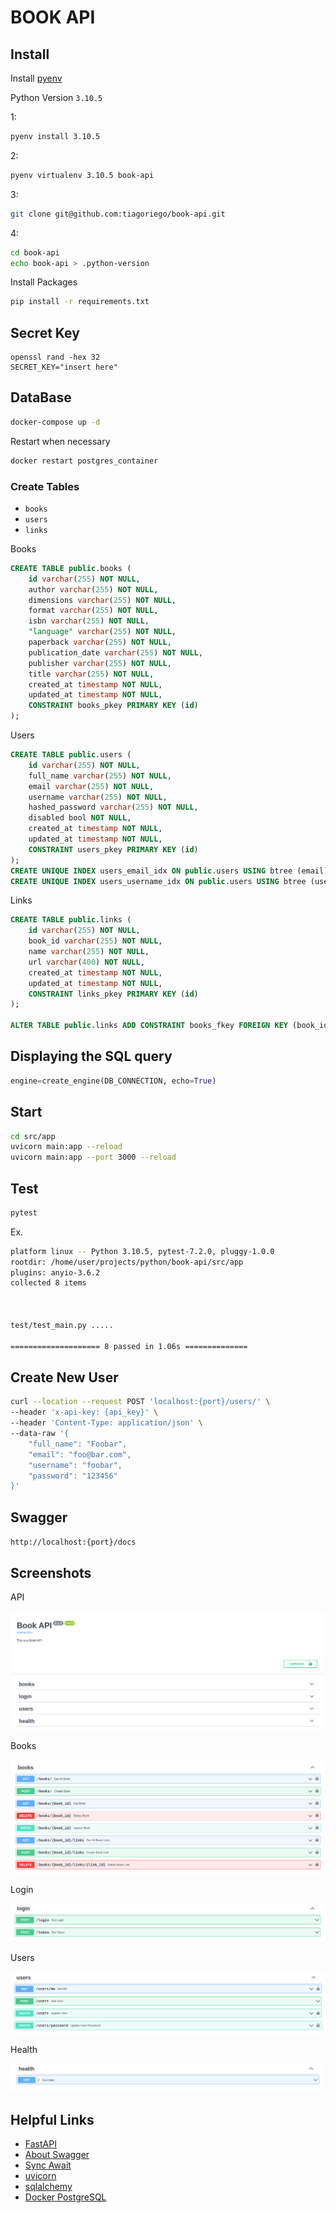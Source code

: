 # BOOK API

## Install

Install [pyenv](https://github.com/pyenv/pyenv)

Python Version `3.10.5`

1:

```bash
pyenv install 3.10.5
```

2:

```bash
pyenv virtualenv 3.10.5 book-api
```

3:

```bash
git clone git@github.com:tiagoriego/book-api.git
```

4:

```bash
cd book-api
echo book-api > .python-version
```

Install Packages

```bash
pip install -r requirements.txt
```

## Secret Key

```
openssl rand -hex 32
SECRET_KEY="insert here"
```

## DataBase

```bash
docker-compose up -d
```

Restart when necessary

```bash
docker restart postgres_container
```

### Create Tables

* `books`
* `users`
* `links`

Books

```sql
CREATE TABLE public.books (
	id varchar(255) NOT NULL,
	author varchar(255) NOT NULL,
	dimensions varchar(255) NOT NULL,
	format varchar(255) NOT NULL,
	isbn varchar(255) NOT NULL,
	"language" varchar(255) NOT NULL,
	paperback varchar(255) NOT NULL,
	publication_date varchar(255) NOT NULL,
	publisher varchar(255) NOT NULL,
	title varchar(255) NOT NULL,
	created_at timestamp NOT NULL,
	updated_at timestamp NOT NULL,
	CONSTRAINT books_pkey PRIMARY KEY (id)
);
```

Users

```sql
CREATE TABLE public.users (
	id varchar(255) NOT NULL,
	full_name varchar(255) NOT NULL,
	email varchar(255) NOT NULL,
	username varchar(255) NOT NULL,
	hashed_password varchar(255) NOT NULL,
	disabled bool NOT NULL,
	created_at timestamp NOT NULL,
	updated_at timestamp NOT NULL,
	CONSTRAINT users_pkey PRIMARY KEY (id)
);
CREATE UNIQUE INDEX users_email_idx ON public.users USING btree (email);
CREATE UNIQUE INDEX users_username_idx ON public.users USING btree (username);
```

Links

```sql
CREATE TABLE public.links (
	id varchar(255) NOT NULL,
	book_id varchar(255) NOT NULL,
	name varchar(255) NOT NULL,
	url varchar(400) NOT NULL,
	created_at timestamp NOT NULL,
	updated_at timestamp NOT NULL,
	CONSTRAINT links_pkey PRIMARY KEY (id)
);

ALTER TABLE public.links ADD CONSTRAINT books_fkey FOREIGN KEY (book_id) REFERENCES public.books(id) ON DELETE CASCADE;
```

## Displaying the SQL query

```python
engine=create_engine(DB_CONNECTION, echo=True)
```
## Start

```bash
cd src/app
uvicorn main:app --reload
uvicorn main:app --port 3000 --reload
```

## Test
```bash
pytest
```

Ex.
```bash
platform linux -- Python 3.10.5, pytest-7.2.0, pluggy-1.0.0
rootdir: /home/user/projects/python/book-api/src/app
plugins: anyio-3.6.2
collected 8 items



test/test_main.py .....														[100%]

==================== 8 passed in 1.06s ==============
```

## Create New User

```bash
curl --location --request POST 'localhost:{port}/users/' \
--header 'x-api-key: {api_key}' \
--header 'Content-Type: application/json' \
--data-raw '{
    "full_name": "Foobar",
    "email": "foo@bar.com",
    "username": "foobar",
    "password": "123456"
}'
```

## Swagger

`http://localhost:{port}/docs`


## Screenshots

API

![Alt text](/screenshots/book_api_01.png "Swagger")

Books

![Alt text](/screenshots/book_api_02.png "Swagger")

Login

![Alt text](/screenshots/book_api_03.png "Swagger")

Users

![Alt text](/screenshots/book_api_04.png "Swagger")

Health

![Alt text](/screenshots/book_api_05.png "Swagger")

## Helpful Links
* [FastAPI](https://fastapi.tiangolo.com/)
* [About Swagger](https://fastapi.tiangolo.com/advanced/extending-openapi/)
* [Sync Await](https://fastapi.tiangolo.com/async/#in-a-hurry)
* [uvicorn](https://www.uvicorn.org/)
* [sqlalchemy](https://docs.sqlalchemy.org/en/14/orm/examples.html)
* [Docker PostgreSQL](https://hub.docker.com/_/postgres)